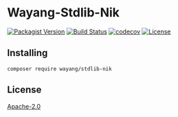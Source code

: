 # Wayang-Stdlib-Nik
[![Packagist Version](https://img.shields.io/packagist/v/wayang/stdlib-nik)](https://packagist.org/packages/wayang/stdlib-nik)
[![Build Status](https://github.com/yudhatamaaditiyara/Wayang-Stdlib-Nik/workflows/ci/badge.svg?branch=master)](https://github.com/yudhatamaaditiyara/Wayang-Stdlib-Nik/actions)
[![codecov](https://codecov.io/gh/yudhatamaaditiyara/Wayang-Stdlib-Nik/branch/master/graph/badge.svg?token=64OY5NF7VJ)](https://codecov.io/gh/yudhatamaaditiyara/Wayang-Stdlib-Nik)
[![License](https://img.shields.io/packagist/l/wayang/stdlib-nik)](https://github.com/yudhatamaaditiyara/Wayang-Stdlib-Nik/blob/master/LICENSE)

## Installing
```
composer require wayang/stdlib-nik
```

## License
[Apache-2.0](https://github.com/yudhatamaaditiyara/Wayang-Stdlib-Nik/blob/master/LICENSE)
